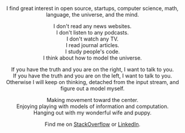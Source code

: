 
<br/>
<br/>
<br/>
<br/>

<p align="center">
I find great interest in open source, startups, computer science, math, language, the universe, and the mind.<br/>
</p>

<p align="center">
  I don't read any news websites.<br/>
  I don't listen to any podcasts.<br/>
  I don't watch any TV.<br/>
  I read journal articles.<br/>
  I study people's code.<br/>
  I think about how to model the universe.<br/>
</p>

<p align="center">
  If you have the truth and you are on the right, I want to talk to you.<br/>
  If you have the truth and you are on the left, I want to talk to you.<br/>
  Otherwise I will keep on thinking, detached from the input stream, and figure out a model myself.
</p>

<p align="center">
Making movement toward the center.<br/>
Enjoying playing with models of information and computation.<br/>
Hanging out with my wonderful wife and puppy.
</p>

<p align="center">Find me on <a href="https://stackoverflow.com/users/169992/lance-pollard">StackOverflow</a> or <a href="https://www.linkedin.com/in/lancejpollard/">LinkedIn</a>.</p>

<br/>
<br/>
<br/>
<br/>
